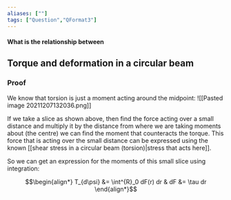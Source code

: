 ```yaml
---
aliases: [""]
tags: ["Question","QFormat3"]
---
```


#### What is the relationship between
## Torque and deformation in a circular beam


### Proof
We know that torsion is just a moment acting around the midpoint:
![[Pasted image 20211207132036.png]]

If we take a slice as shown above, then find the force acting over a small distance and multiply it by the distance from where we are taking moments about (the centre) we can find the moment that counteracts the torque.
This force that is acting over the small distance can be expressed using the known [[shear stress in a circular beam (torsion)|stress that acts here]].

So we can get an expression for the moments of this small slice using integration:

$$\begin{align*}
T_{d\psi} &= \int^{R}_0 dF(r) dr & dF &= \tau dr  
\end{align*}$$

